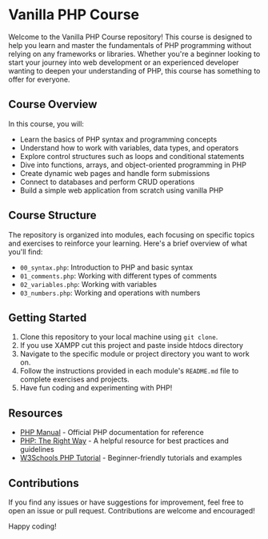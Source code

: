 # Vanilla PHP Course

Welcome to the Vanilla PHP Course repository! This course is designed to help you learn and master the fundamentals of PHP programming without relying on any frameworks or libraries. Whether you're a beginner looking to start your journey into web development or an experienced developer wanting to deepen your understanding of PHP, this course has something to offer for everyone.

## Course Overview

In this course, you will:

- Learn the basics of PHP syntax and programming concepts
- Understand how to work with variables, data types, and operators
- Explore control structures such as loops and conditional statements
- Dive into functions, arrays, and object-oriented programming in PHP
- Create dynamic web pages and handle form submissions
- Connect to databases and perform CRUD operations
- Build a simple web application from scratch using vanilla PHP

## Course Structure

The repository is organized into modules, each focusing on specific topics and exercises to reinforce your learning. Here's a brief overview of what you'll find:

- `00_syntax.php`: Introduction to PHP and basic syntax
- `01_comments.php`: Working with different types of comments
- `02_variables.php`: Working with variables
- `03_numbers.php`: Working and operations with numbers

## Getting Started

1. Clone this repository to your local machine using `git clone`.
2. If you use XAMPP cut this project and paste inside htdocs directory
3. Navigate to the specific module or project directory you want to work on.
4. Follow the instructions provided in each module's `README.md` file to complete exercises and projects.
5. Have fun coding and experimenting with PHP!

## Resources

- [PHP Manual](https://www.php.net/manual/en/) - Official PHP documentation for reference
- [PHP: The Right Way](https://phptherightway.com/) - A helpful resource for best practices and guidelines
- [W3Schools PHP Tutorial](https://www.w3schools.com/php/) - Beginner-friendly tutorials and examples

## Contributions

If you find any issues or have suggestions for improvement, feel free to open an issue or pull request. Contributions are welcome and encouraged!

Happy coding!